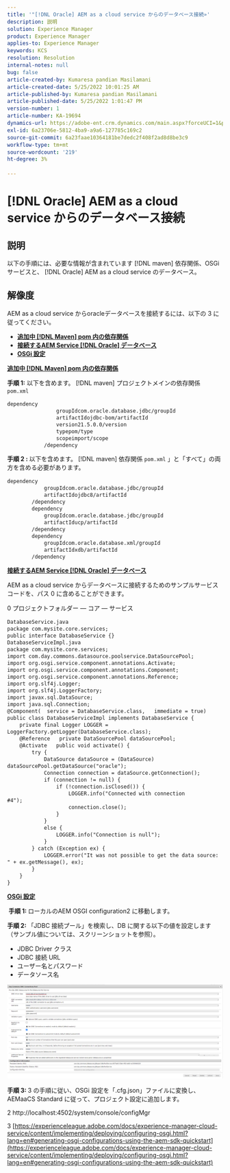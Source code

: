 ```yaml
---
title: '"[!DNL Oracle] AEM as a cloud service からのデータベース接続»'
description: 説明
solution: Experience Manager
product: Experience Manager
applies-to: Experience Manager
keywords: KCS
resolution: Resolution
internal-notes: null
bug: false
article-created-by: Kumaresa pandian Masilamani
article-created-date: 5/25/2022 10:01:25 AM
article-published-by: Kumaresa pandian Masilamani
article-published-date: 5/25/2022 1:01:47 PM
version-number: 1
article-number: KA-19694
dynamics-url: https://adobe-ent.crm.dynamics.com/main.aspx?forceUCI=1&pagetype=entityrecord&etn=knowledgearticle&id=69414ca1-11dc-ec11-a7b6-0022480b073d
exl-id: 6a23706e-5812-4ba9-a9a6-127785c169c2
source-git-commit: 6a23faae10364181be7dedc2f408f2ad8d8be3c9
workflow-type: tm+mt
source-wordcount: '219'
ht-degree: 3%

---
```


# [!DNL Oracle] AEM as a cloud service からのデータベース接続

## 説明


以下の手順には、必要な情報が含まれています [!DNL maven] 依存関係、OSGi サービスと、 [!DNL Oracle] AEM as a cloud service のデータベース。


## 解像度


AEM as a cloud service からoracleデータベースを接続するには、以下の 3 に従ってください。

- <u><b>追加中 [!DNL Maven] pom 内の依存関係</b></u>
- <u><b>接続するAEM Service [!DNL Oracle] データベース</b></u>
- <u><b>OSGi 設定</b></u>


<u><b>追加中 [!DNL Maven] pom 内の依存関係</b></u>

<b>手順 1:</b> 以下を含めます。 [!DNL maven] プロジェクトメインの依存関係 `pom.xml`

```
dependency
                groupIdcom.oracle.database.jdbc/groupId
                artifactIdojdbc-bom/artifactId
                version21.5.0.0/version
                typepom/type
                scopeimport/scope
            /dependency
```

<b>手順 2 : </b>以下を含めます。 [!DNL maven] 依存関係 `pom.xml` 」と「すべて」の両方を含める必要があります。

```
dependency
            groupIdcom.oracle.database.jdbc/groupId
            artifactIdojdbc8/artifactId
        /dependency
        dependency
            groupIdcom.oracle.database.jdbc/groupId
            artifactIducp/artifactId
        /dependency
        dependency
            groupIdcom.oracle.database.xml/groupId
            artifactIdxdb/artifactId
        /dependency
```

<u><b>接続するAEM Service [!DNL Oracle] データベース</b></u>

AEM as a cloud service からデータベースに接続するためのサンプルサービスコードを、パス 0 に含めることができます。

0 プロジェクトフォルダー — コア — サービス

```
DatabaseService.java
package com.mysite.core.services; 
public interface DatabaseService {}
DatabaseServiceImpl.java
package com.mysite.core.services; 
import com.day.commons.datasource.poolservice.DataSourcePool;
import org.osgi.service.component.annotations.Activate;
import org.osgi.service.component.annotations.Component;
import org.osgi.service.component.annotations.Reference;
import org.slf4j.Logger;
import org.slf4j.LoggerFactory; 
import javax.sql.DataSource;
import java.sql.Connection; 
@Component(  service = DatabaseService.class,   immediate = true) public class DatabaseServiceImpl implements DatabaseService {   
    private final Logger LOGGER = LoggerFactory.getLogger(DatabaseService.class);   
    @Reference   private DataSourcePool dataSourcePool;   
    @Activate   public void activate() {     
        try {      
            DataSource dataSource = (DataSource) dataSourcePool.getDataSource("oracle");      
            Connection connection = dataSource.getConnection();       
            if (connection != null) {        
                if (!connection.isClosed()) {          
                    LOGGER.info("Connected with connection #4");          
                    connection.close();        
                }      
            }      
            else {        
                LOGGER.info("Connection is null");      
            }    
        } catch (Exception ex) {      
            LOGGER.error("It was not possible to get the data source: " + ex.getMessage(), ex);    
        }  
    }
}
```

<u><b>OSGi 設定</b></u>

<b> 手順 1: </b>ローカルのAEM OSGI configuration2 に移動します。

<b>手順 2: </b>「JDBC 接続プール」を検索し、DB に関する以下の値を設定します（サンプル値については、スクリーンショットを参照）。

- JDBC Driver クラス
- JDBC 接続 URL
- ユーザー名とパスワード
- データソース名


![](assets/265e1a49-24dc-ec11-a7b6-0022480b073d.png)

<b>手順 3: </b>3 の手順に従い、OSGi 設定を「.cfg.json」ファイルに変換し、AEMaaCS Standard に従って、プロジェクト設定に追加します。

2 http://localhost:4502/system/console/configMgr

3 [https://experienceleague.adobe.com/docs/experience-manager-cloud-service/content/implementing/deploying/configuring-osgi.html?lang=en#generating-osgi-configurations-using-the-aem-sdk-quickstart](https://experienceleague.adobe.com/docs/experience-manager-cloud-service/content/implementing/deploying/configuring-osgi.html?lang=en#generating-osgi-configurations-using-the-aem-sdk-quickstart)
